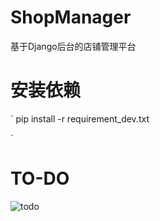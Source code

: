 # ShopManager
基于Django后台的店铺管理平台

# 安装依赖
`
pip install -r requirement_dev.txt

`

# TO-DO
![todo](https://raw.githubusercontent.com/ivwsyygyfnhv/ShopManager/master/todo.png)